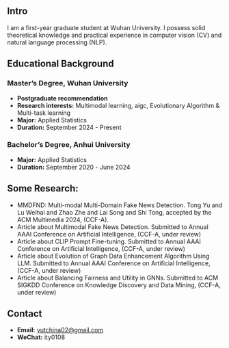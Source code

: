 ## Intro
I am a first-year graduate student at Wuhan University. I possess solid theoretical knowledge and practical experience in computer vision (CV) and natural language processing (NLP). 

## Educational Background
### Master’s Degree, Wuhan University
- **Postgraduate recommendation** 
- **Research interests:** Multimodal learning, aigc, Evolutionary Algorithm & Multi-task learning 
- **Major:** Applied Statistics
- **Duration:** September 2024 - Present

### Bachelor’s Degree, Anhui University
- **Major:** Applied Statistics
- **Duration:** September 2020 - June 2024
  
## Some Research:
- MMDFND: Multi-modal Multi-Domain Fake News Detection. Tong Yu and Lu Weihai and Zhao Zhe and Lai Song and Shi Tong, accepted by the ACM Multimedia 2024, (CCF-A).
- Article about Multimodal Fake News Detection. Submitted to Annual AAAI Conference on Artificial Intelligence, (CCF-A, under review)
- Article about CLIP Prompt Fine-tuning. Submitted to Annual AAAI Conference on Artificial Intelligence, (CCF-A, under review)
- Article about Evolution of Graph Data Enhancement Algorithm Using LLM. Submitted to Annual AAAI Conference on Artificial Intelligence, (CCF-A, under review)
- Article about Balancing Fairness and Utility in GNNs. Submitted to ACM SIGKDD Conference on Knowledge Discovery and Data Mining, (CCF-A, under review)

## Contact
- **Email:** yutchina02@gmail.com
- **WeChat:** ity0108
